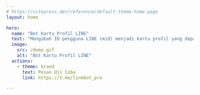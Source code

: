 ```yaml
---
# https://vitepress.dev/reference/default-theme-home-page
layout: home

hero:
  name: "Bot Kartu Profil LINE"
  text: "Mengubah ID pengguna LINE (mid) menjadi kartu profil yang dapat memulai percakapan"
  image:
    src: /demo.gif
    alt: "Bot Kartu Profil LINE"
  actions:
    - theme: brand
      text: Pesan Uji Coba
      link: https://t.me/linebot_pro

---
```

